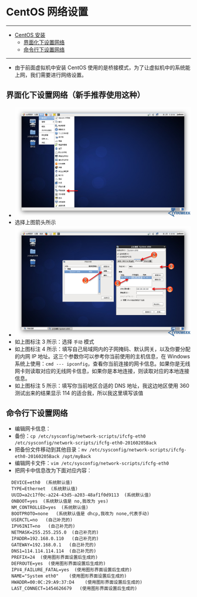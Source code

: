 <h1 id="networkSettings0">CentOS 网络设置 </h1>

------

*   [CentOS 安装](#networkSettings0)
    *   [界面化下设置网络](#networkSettings1)
    *   [命令行下设置网络](#networkSettings2)
    
------

- 由于前面虚拟机中安装 CentOS 使用的是桥接模式，为了让虚拟机中的系统能上网，我们需要进行网络设置。


<h2 id="networkSettings1">界面化下设置网络（新手推荐使用这种）</h2>

- ![界面化设置](images/CentOS-Network-Settings-a-1.jpg)
 - 选择上图箭头所示
- ![界面化设置](images/CentOS-Network-Settings-a-2.jpg)
 - 如上图标注 3 所示：选择 `手动` 模式
 - 如上图标注 4 所示：填写自己局域网内的子网掩码、默认网关，以及你要分配的内网 IP 地址。这三个参数你可以参考你当前使用的主机信息，在 Windows 系统上使用：`cmd --- ipconfig`，查看你当前连接的网卡信息。如果你是无线网卡则读取对应的无线网卡信息，如果你是本地连接，则读取对应的本地连接信息。 
 - 如上图标注 5 所示：填写你当前地区合适的 DNS 地址，我这边地区使用 360 测试出来的结果显示 114 的适合我，所以我这里填写该值


<h2 id="networkSettings2">命令行下设置网络</h2>

- 编辑网卡信息：
 - 备份：`cp /etc/sysconfig/network-scripts/ifcfg-eth0 /etc/sysconfig/network-scripts/ifcfg-eth0-20160205Back`
 - 把备份文件移动到其他目录：`mv /etc/sysconfig/network-scripts/ifcfg-eth0-20160205Back /opt/myBack`
 - 编辑网卡文件：`vim /etc/sysconfig/network-scripts/ifcfg-eth0`
 - 把网卡中信息改为下面对应内容：
  ```
    DEVICE=eth0  (系统默认值)
    TYPE=Ethernet  (系统默认值)
    UUID=a2c17f0c-a224-43d5-a203-48af1f0d9113  (系统默认值)
    ONBOOT=yes  (系统默认值是 no,我改为 yes)
    NM_CONTROLLED=yes  (系统默认值)
    BOOTPROTO=none   (系统默认值是 dhcp,我改为 none,代表手动)
    USERCTL=no   (自己补充的)
    IPV6INIT=no   (自己补充的)
    NETMASK=255.255.255.0  (自己补充的)
    IPADDR=192.168.0.110   (自己补充的)
    GATEWAY=192.168.0.1   (自己补充的)
    DNS1=114.114.114.114  (自己补充的)
    PREFIX=24  (使用图形界面设置后生成的)
    DEFROUTE=yes  (使用图形界面设置后生成的)
    IPV4_FAILURE_FATAL=yes  (使用图形界面设置后生成的) 
    NAME="System eth0"    (使用图形界面设置后生成的) 
    HWADDR=00:0C:29:A9:37:D4    (使用图形界面设置后生成的) 
    LAST_CONNECT=1454626679   (使用图形界面设置后生成的) 
  ```